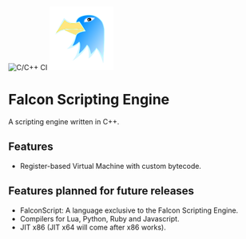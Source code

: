 ![C/C++ CI](https://github.com/SarojKumar10/Falcon/workflows/C/C++%20CI/badge.svg)
![Falcon](./logos/falcon128x128.png)
# Falcon Scripting Engine

 A scripting engine written in C++.

## Features

* Register-based Virtual Machine with custom bytecode.

## Features planned for future releases

* FalconScript: A language exclusive to the Falcon Scripting Engine.  
* Compilers for Lua, Python, Ruby and Javascript.  
* JIT x86 (JIT x64 will come after x86 works).  
